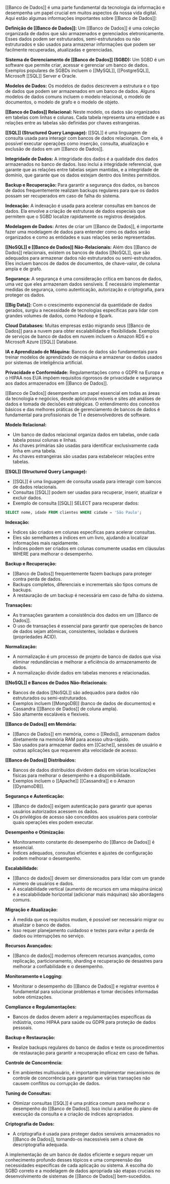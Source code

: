 [[Banco de Dados]] é uma parte fundamental da tecnologia da informação e desempenha um papel crucial em muitos aspectos da nossa vida digital. Aqui estão algumas informações importantes sobre [[Banco de Dados]]:

**Definição de [[Banco de Dados]]:** Um [[Banco de Dados]] é uma coleção organizada de dados que são armazenados e gerenciados eletronicamente. Esses dados podem ser estruturados, semi-estruturados ou não estruturados e são usados para armazenar informações que podem ser facilmente recuperadas, atualizadas e gerenciadas.

**Sistema de Gerenciamento de [[Banco de Dados]] (SGBD):** Um SGBD é um software que permite criar, acessar e gerenciar um banco de dados. Exemplos populares de SGBDs incluem o [[MySQL]], [[PostgreSQL]], Microsoft [[SQL]] Server e Oracle.

**Modelos de Dados:** Os modelos de dados descrevem a estrutura e o tipo de dados que podem ser armazenados em um banco de dados. Alguns modelos de dados comuns incluem o modelo relacional, o modelo de documentos, o modelo de grafo e o modelo de objeto.

**[[Banco de Dados]] Relacional:** Neste modelo, os dados são organizados em tabelas com linhas e colunas. Cada tabela representa uma entidade e as relações entre as tabelas são definidas por chaves estrangeiras.

**[[SQL]] (Structured Query Language):** [[SQL]] é uma linguagem de consulta usada para interagir com bancos de dados relacionais. Com ela, é possível executar operações como inserção, consulta, atualização e exclusão de dados em um [[Banco de Dados]].

**Integridade de Dados:** A integridade dos dados é a qualidade dos dados armazenados no banco de dados. Isso inclui a integridade referencial, que garante que as relações entre tabelas sejam mantidas, e a integridade de domínio, que garante que os dados estejam dentro dos limites permitidos.

**Backup e Recuperação:** Para garantir a segurança dos dados, os bancos de dados frequentemente realizam backups regulares para que os dados possam ser recuperados em caso de falha do sistema.

**Indexação:** A indexação é usada para acelerar consultas em bancos de dados. Ela envolve a criação de estruturas de dados especiais que permitem que o SGBD localize rapidamente os registros desejados.

**Modelagem de Dados:** Antes de criar um [[Banco de Dados]], é importante fazer uma modelagem de dados para entender como os dados serão organizados e como as entidades e suas relações serão representadas.

**[[NoSQL]] e [[Banco de Dados]] Não-Relacionais:** Além dos [[Banco de Dados]] relacionais, existem os bancos de dados [[NoSQL]], que são adequados para armazenar dados não estruturados ou semi-estruturados. Eles incluem bancos de dados de documentos, de chave-valor, de coluna ampla e de grafo.

**Segurança:** A segurança é uma consideração crítica em bancos de dados, uma vez que eles armazenam dados sensíveis. É necessário implementar medidas de segurança, como autenticação, autorização e criptografia, para proteger os dados.

**[[Big Data]]:** Com o crescimento exponencial da quantidade de dados gerados, surgiu a necessidade de tecnologias específicas para lidar com grandes volumes de dados, como Hadoop e Spark.

**Cloud Databases:** Muitas empresas estão migrando seus [[Banco de Dados]] para a nuvem para obter escalabilidade e flexibilidade. Exemplos de serviços de banco de dados em nuvem incluem o Amazon RDS e o Microsoft Azure [[SQL]] Database.

**IA e Aprendizado de Máquina:** Bancos de dados são fundamentais para treinar modelos de aprendizado de máquina e armazenar os dados usados por sistemas de inteligência artificial.

**Privacidade e Conformidade:** Regulamentações como o GDPR na Europa e o HIPAA nos EUA impõem requisitos rigorosos de privacidade e segurança aos dados armazenados em [[Banco de Dados]].

[[Banco de Dados]] desempenham um papel essencial em todas as áreas da tecnologia e negócios, desde aplicativos móveis e sites até análises de dados e tomada de decisões estratégicas. O entendimento dos conceitos básicos e das melhores práticas de gerenciamento de bancos de dados é fundamental para profissionais de TI e desenvolvedores de software.

**Modelo Relacional:**

- Um banco de dados relacional organiza dados em tabelas, onde cada tabela possui colunas e linhas.
- As chaves primárias são usadas para identificar exclusivamente cada linha em uma tabela.
- As chaves estrangeiras são usadas para estabelecer relações entre tabelas.

**[[SQL]] (Structured Query Language):**

- [[SQL]] é uma linguagem de consulta usada para interagir com bancos de dados relacionais.
- Consultas [[SQL]] podem ser usadas para recuperar, inserir, atualizar e excluir dados.
- Exemplo de consulta [[SQL]] SELECT para recuperar dados:

```sql
SELECT nome, idade FROM clientes WHERE cidade = 'São Paulo';
```

**Indexação:**

- Índices são criados em colunas específicas para acelerar consultas.
- Eles são semelhantes a índices em um livro, ajudando a localizar informações mais rapidamente.
- Índices podem ser criados em colunas comumente usadas em cláusulas WHERE para melhorar o desempenho.

**Backup e Recuperação:**

- [[Banco de Dados]] frequentemente fazem backups para proteger contra perda de dados.
- Backups completos, diferenciais e incrementais são tipos comuns de backups.
- A restauração de um backup é necessária em caso de falha do sistema.

**Transações:**

- As transações garantem a consistência dos dados em um [[Banco de Dados]].
- O uso de transações é essencial para garantir que operações de banco de dados sejam atômicas, consistentes, isoladas e duráveis (propriedades ACID).

**Normalização:**

- A normalização é um processo de projeto de banco de dados que visa eliminar redundâncias e melhorar a eficiência do armazenamento de dados.
- A normalização divide dados em tabelas menores e relacionadas.

**[[NoSQL]] e Bancos de Dados Não-Relacionais:**

- Bancos de dados [[NoSQL]] são adequados para dados não estruturados ou semi-estruturados.
- Exemplos incluem [[MongoDB]] (banco de dados de documentos) e Cassandra ([[Banco de Dados]] de coluna ampla).
- São altamente escaláveis e flexíveis.

**[[Banco de Dados]] em Memória:**

- [[Banco de Dados]] em memória, como o [[Redis]], armazenam dados diretamente na memória RAM para acesso ultra-rápido.
- São usados para armazenar dados em [[Cache]], sessões de usuário e outras aplicações que requerem alta velocidade de acesso.

**[[Banco de Dados]] Distribuídos:**

- Bancos de dados distribuídos dividem dados em várias localizações físicas para melhorar o desempenho e a disponibilidade.
- Exemplos incluem o [[Apache]] [[Cassandra]] e o Amazon [[DynamoDB]].

**Segurança e Autenticação:**

- [[Banco de dados]] exigem autenticação para garantir que apenas usuários autorizados acessem os dados.
- Os privilégios de acesso são concedidos aos usuários para controlar quais operações eles podem executar.

**Desempenho e Otimização:**

- Monitoramento constante do desempenho do [[Banco de Dados]] é essencial.
- Índices adequados, consultas eficientes e ajustes de configuração podem melhorar o desempenho.

**Escalabilidade:**

- [[Banco de dados]] devem ser dimensionados para lidar com um grande número de usuários e dados.
- A escalabilidade vertical (aumento de recursos em uma máquina única) e a escalabilidade horizontal (adicionar mais máquinas) são abordagens comuns.

**Migração e Atualização:**

- À medida que os requisitos mudam, é possível ser necessário migrar ou atualizar o banco de dados.
- Isso requer planejamento cuidadoso e testes para evitar a perda de dados ou interrupções no serviço.

**Recursos Avançados:**

- [[Banco de dados]] modernos oferecem recursos avançados, como replicação, particionamento, sharding e recuperação de desastres para melhorar a confiabilidade e o desempenho.

**Monitoramento e Logging:**

- Monitorar o desempenho do [[Banco de Dados]] e registrar eventos é fundamental para solucionar problemas e tomar decisões informadas sobre otimizações.

**Compliance e Regulamentações:**

- Bancos de dados devem aderir a regulamentações específicas da indústria, como HIPAA para saúde ou GDPR para proteção de dados pessoais.

**Backup e Restauração:**

- Realize backups regulares do banco de dados e teste os procedimentos de restauração para garantir a recuperação eficaz em caso de falhas.

**Controle de Concorrência:**

- Em ambientes multiusuário, é importante implementar mecanismos de controle de concorrência para garantir que várias transações não causem conflitos ou corrupção de dados.

**Tuning de Consultas:**

- Otimizar consultas [[SQL]] é uma prática comum para melhorar o desempenho do [[Banco de Dados]]. Isso inclui a análise do plano de execução da consulta e a criação de índices apropriados.

**Criptografia de Dados:**

-  A criptografia é usada para proteger dados sensíveis armazenados no [[Banco de Dados]], tornando-os inacessíveis sem a chave de descriptografia adequada.

A implementação de um banco de dados eficiente e seguro requer um conhecimento profundo desses tópicos e uma compreensão das necessidades específicas de cada aplicação ou sistema. A escolha do SGBD correto e a modelagem de dados apropriada são etapas cruciais no desenvolvimento de sistemas de [[Banco de Dados]] bem-sucedidos.